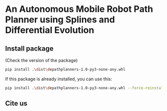 # An Autonomous Mobile Robot Path Planner using Splines and Differential Evolution



## Install package

(Check the version of the package)

```bash
pip install .\dist\depathplanners-1.0-py3-none-any.whl
```

If this package is already installed, you can use this:

```bash
pip install .\dist\depathplanners-1.0-py3-none-any.whl --force-reinstall
```

## Cite us

